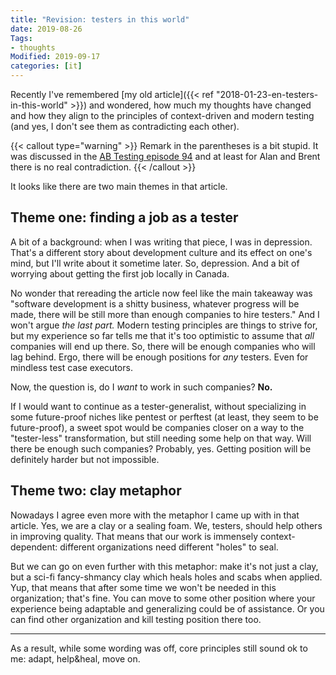 ```yaml
---
title: "Revision: testers in this world"
date: 2019-08-26
Tags: 
- thoughts
Modified: 2019-09-17
categories: [it]
---
```


Recently I've remembered [my old article]({{< ref "2018-01-23-en-testers-in-this-world" >}}) and wondered, how much my thoughts  have changed and how they align to the principles of context-driven and modern testing (and yes, I don't see them as contradicting each other).

{{< callout type="warning" >}}
Remark in the parentheses is a bit stupid. It was discussed in the [AB Testing episode 94](https://www.angryweasel.com/ABTesting/ab-testing-episode-94-modern-testing-meets-context-driven-testing/) and at least for Alan and Brent there is no real contradiction.
{{< /callout >}}

It looks like there are two main themes in that article.

## Theme one: finding a job as a tester

A bit of a background: when I was writing that piece, I was in depression. That's a different story about development culture and its effect on one's mind, but I'll write about it sometime later. So, depression. And a bit of worrying about getting the first job locally in Canada.

No wonder that rereading the article now feel like the main takeaway was "software development is a shitty business, whatever progress will be made, there will be still more than enough companies to hire testers." And I won't argue *the last part.* Modern testing principles are things to strive for, but my experience so far tells me that it's too optimistic to assume that *all* companies will end up there. So, there will be enough companies who will lag behind. Ergo, there will be enough positions for *any* testers. Even for mindless test case executors. 

Now, the question is, do I *want* to work in such companies? **No.**

If I would want to continue as a tester-generalist, without specializing in some future-proof niches like pentest or perftest (at least, they seem to be future-proof), a sweet spot would be companies closer on a way to the "tester-less" transformation, but still needing some help on that way. Will there be enough such companies? Probably, yes. Getting position will be definitely harder but not impossible.


## Theme two: clay metaphor

Nowadays I agree even more with the metaphor I came up with in that article. Yes, we are a clay or a sealing foam. We, testers, should help others in improving quality. That means that our work is immensely context-dependent: different organizations need different "holes" to seal. 

But we can go on even further with this metaphor: make it's not just a clay, but a sci-fi fancy-shmancy clay which heals holes and scabs when applied. Yup, that means that after some time we won't be needed in this organization; that's fine. You can move to some other position where your experience being adaptable and generalizing could be of assistance. Or you can find other organization and kill testing position there too. 

---

As a result, while some wording was off, core principles still sound ok to me: adapt, help&heal, move on.
